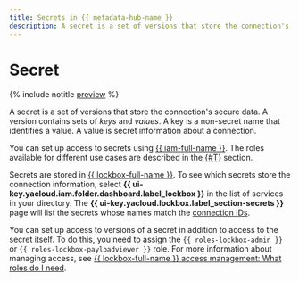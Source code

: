 ```yaml
---
title: Secrets in {{ metadata-hub-name }}
description: A secret is a set of versions that store the connection's secure data. A version contains sets of keys and values.
---
```


# Secret

{% include notitle [preview](../../_includes/note-preview.md) %}

A secret is a set of versions that store the connection's secure data. A version contains sets of _keys_ and _values_. A key is a non-secret name that identifies a value. A value is secret information about a connection.

You can set up access to secrets using [{{ iam-full-name }}](../../iam/index.yaml). The roles available for different use cases are described in the [{#T}](../security/index.md) section.

Secrets are stored in [{{ lockbox-full-name }}](../../lockbox/index.yaml). To see which secrets store the connection information, select **{{ ui-key.yacloud.iam.folder.dashboard.label_lockbox }}** in the list of services in your directory. The **{{ ui-key.yacloud.lockbox.label_section-secrets }}** page will list the secrets whose names match the [connection IDs](../operations/update-connection.md#list-connections).

You can set up access to versions of a secret in addition to access to the secret itself. To do this, you need to assign the `{{ roles-lockbox-admin }}` or `{{ roles-lockbox-payloadviewer }}` role. For more information about managing access, see [{{ lockbox-full-name }} access management: What roles do I need](../security/connection-manager-roles.md#choosing-roles).